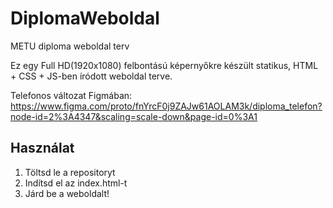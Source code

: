 # DiplomaWeboldal

METU diploma weboldal terv

Ez egy Full HD(1920x1080) felbontású képernyőkre készült statikus, HTML + CSS + JS-ben íródott weboldal terve.

Telefonos változat Figmában:  
https://www.figma.com/proto/fnYrcF0j9ZAJw61AOLAM3k/diploma_telefon?node-id=2%3A4347&scaling=scale-down&page-id=0%3A1

## Használat
1. Töltsd le a repositoryt
2. Indítsd el az index.html-t
3. Járd be a weboldalt!
